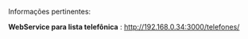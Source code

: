 Informações pertinentes:

**WebService para lista telefônica** : http://192.168.0.34:3000/telefones/
